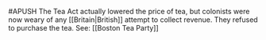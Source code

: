 #APUSH 
The Tea Act actually lowered the price of tea, but colonists were now weary of any [[Britain|British]] attempt to collect revenue. They refused to purchase the tea. See: [[Boston Tea Party]]